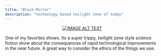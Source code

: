 ```yaml
---
title: "Black Mirror"
description: "technology based twilight zone of today"
---
```



<span style="display:block;text-align:center">[![IMAGE ALT TEXT](https://cdn-images-1.medium.com/max/1600/1*-h1F-dn6_B2yWKsT1vPsLg.jpeg)](https://www.netflix.com/title/70264888 "Black Mirror")

One of my favorites shows. Its a super trippy, twilight zone style science fiction show about the consequences of rapid technological improvements in the near future. A great way to consider the ethics of the things we use.
